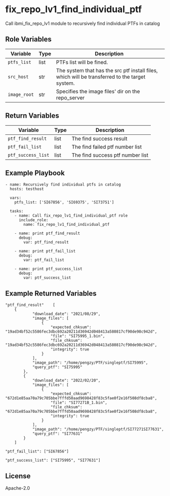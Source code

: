 fix_repo_lv1_find_individual_ptf
=========

Call ibmi_fix_repo_lv1 module to recursively find individual PTFs in catalog

Role Variables
--------------

| Variable              | Type          | Description                                               |
|-----------------------|---------------|-----------------------------------------------------------|
| `ptfs_list`      | list         | PTFs list will be fined. |
| `src_host`       | str          | The system that has the src ptf install files, which will be transferred to the target system.        |
| `image_root`     | str          | Specifies the image files' dir on the repo_server        |

Return Variables
--------------

| Variable              | Type          | Description                                               |
|-----------------------|---------------|-----------------------------------------------------------|
| `ptf_find_result`     | list          | The find success result  |
| `ptf_fail_list`       | list          | The find failed ptf number list  |
| `ptf_success_list`    | list          | The find success ptf number list  |

Example Playbook
----------------
```
- name: Recursively find individual ptfs in catalog
  hosts: testhost

  vars:
    ptfs_list: ['SI67856', 'SI69375', 'SI73751']

  tasks:
    - name: Call fix_repo_lv1_find_individual_ptf role
      include_role:
        name: fix_repo_lv1_find_individual_ptf

    - name: print ptf_find_result
      debug:
        var: ptf_find_result

    - name: print ptf_fail_list
      debug:
        var: ptf_fail_list

    - name: print ptf_success_list
      debug:
        var: ptf_success_list

```

Example Returned Variables
----------------
```
"ptf_find_result"    [
    {
            "download_date": "2021/08/29",
            "image_files": [
                {
                    "expected_chksum": "19ad34bf52c5586fec3dbc692a20211d36942d048413a580817cf90de98c942d",
                    "file": "SI75995_1.bin",
                    "file_chksum": "19ad34bf52c5586fec3dbc692a20211d36942d048413a580817cf90de98c942d",
                    "integrity": true
                }
            ],
            "image_path": "/home/pengzy/PTF/singleptf/SI75995",
            "query_ptf": "SI75995"
        },
        {
            "download_date": "2022/02/20",
            "image_files": [
                {
                    "expected_chksum": "672d1e85aa70a79c705bbe7fffd50aad9698428f83c5fae0f2e16f508df8cba8",
                    "file": "SI77271B_1.bin",
                    "file_chksum": "672d1e85aa70a79c705bbe7fffd50aad9698428f83c5fae0f2e16f508df8cba8",
                    "integrity": true
                }
            ],
            "image_path": "/home/pengzy/PTF/singleptf/SI77271SI77631",
            "query_ptf": "SI77631"
        }
    ]

"ptf_fail_list": ["SI67856"]

"ptf_success_list": ["SI75995", "SI77631"]

```

License
-------

Apache-2.0

